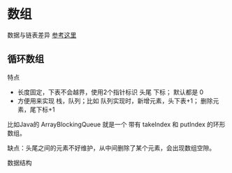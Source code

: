 # 数组

数据与链表差异 [参考这里](README.md)


## 循环数组


特点

* 长度固定，下表不会越界，使用2个指针标识 头尾 下标； 默认都是 0 
* 方便用来实现 栈，队列；比如 队列实现时，新增元素，头下表+1； 删除元素，尾下标+1

比如Java的 ArrayBlockingQueue 就是一个 带有 takeIndex 和 putIndex 的环形数组。


缺点：头尾之间的元素不好维护，从中间删除了某个元素，会出现数组空隙。




数据结构

```
```




